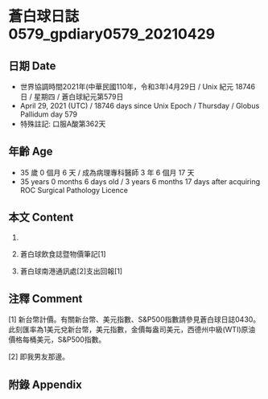 [_metadata_:encoding]: - "utf-8"
[_metadata_:language]: - "zh-Hant-TW"
[_metadata_:fileformat]: - "markdown"
[_metadata_:MIME_type]: - "text/plain"
[_metadata_:markdown_version]: - "commonmark version 0.29"
[_metadata_:markdown_spec]: - "https://spec.commonmark.org/0.29/"

# 蒼白球日誌0579_gpdiary0579_20210429 #

## 日期 Date ##

* 世界協調時間2021年(中華民國110年，令和3年)4月29日 / Unix 紀元 18746 日 / 星期四 / 蒼白球紀元第579日
* April 29, 2021 (UTC) / 18746 days since Unix Epoch / Thursday / Globus Pallidum day 579
* 特殊註記: 口服A酸第362天

## 年齡 Age ##

* 35 歲 0 個月 6 天 / 成為病理專科醫師 3 年 6 個月 17 天
* 35 years 0 months 6 days old / 3 years 6 months 17 days after acquiring ROC Surgical Pathology Licence

## 本文 Content ##

1. 

    
2. 蒼白球飲食誌暨物價筆記[1]

    
3. 蒼白球南港通訊處[2]支出回報[1]

    

## 注釋 Comment ##

[1] 新台幣計價。有關新台幣、美元指數、S&P500指數請參見蒼白球日誌0430。此刻匯率為1美元兌新台幣，美元指數，金價每盎司美元，西德州中級(WTI)原油價格每桶美元，S&P500指數。


[2] 即我男友那邊。



## 附錄 Appendix ##

